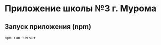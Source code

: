 # Приложение школы №3 г. Мурома


Запуск приложения (npm)
---------------------
```bash
npm run server
```
